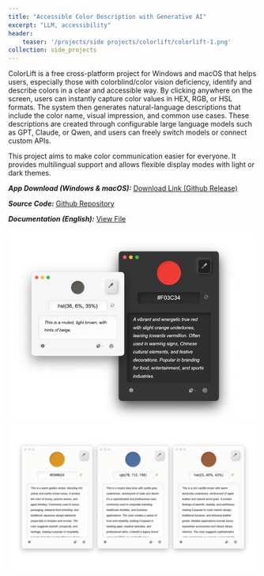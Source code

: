 ```yaml
---
title: "Accessible Color Description with Generative AI"
excerpt: "LLM, accessibility"
header:
    teaser: '/projects/side projects/colorlift/colorlift-1.png'
collection: side_projects
---
```



ColorLift is a free cross-platform project for Windows and macOS that helps users, especially those with colorblind/color vision deficiency, identify and describe colors in a clear and accessible way. By clicking anywhere on the screen, users can instantly capture color values in HEX, RGB, or HSL formats. The system then generates natural-language descriptions that include the color name, visual impression, and common use cases. These descriptions are created through configurable large language models such as GPT, Claude, or Qwen, and users can freely switch models or connect custom APIs. 

This project aims to make color communication easier for everyone. It provides multilingual support and allows flexible display modes with light or dark themes.

***App Download (Windows & macOS):*** <a href="https://github.com/Reedo0910/ColorLift/releases/latest" target="_blank" rel="noopener noreferrer">Download Link (Github Release)</a>

***Source Code:*** <a href="https://github.com/Reedo0910/ColorLift" target="_blank" rel="noopener noreferrer">Github Repository</a>

***Documentation (English):*** <a href="https://github.com/Reedo0910/ColorLift/blob/master/docs/README_EN.md" target="_blank" rel="noopener noreferrer">View File</a>

<img src='/images/projects/side projects/colorlift/colorlift-1.png'>

<img src='/images/projects/side projects/colorlift/colorlift-2.png'>